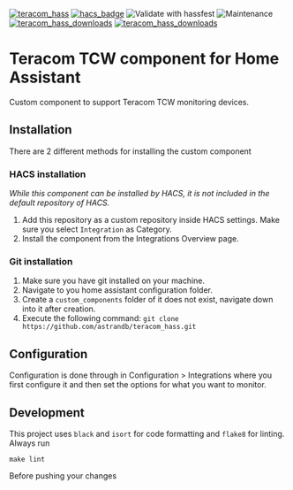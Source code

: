 [![teracom_hass](https://img.shields.io/github/v/release/astrandb/teracom_hass?include_prereleases)](https://github.com/astrandb/teracom_hass) [![hacs_badge](https://img.shields.io/badge/HACS-Custom-orange.svg)](https://github.com/hacs/integration) ![Validate with hassfest](https://github.com/astrandb/teracom_hass/workflows/Validate%20with%20hassfest/badge.svg) ![Maintenance](https://img.shields.io/maintenance/yes/2022.svg) [![teracom_hass_downloads](https://img.shields.io/github/downloads/astrandb/teracom_hass/total)](https://github.com/astrandb/teracom_hass) [![teracom_hass_downloads](https://img.shields.io/github/downloads/astrandb/teracom_hass/latest/total)](https://github.com/astrandb/teracom_hass)

# Teracom TCW component for Home Assistant

Custom component to support Teracom TCW monitoring devices.

## Installation

There are 2 different methods for installing the custom component

### HACS installation

_While this component can be installed by HACS, it is not included in the default repository of HACS._

1. Add this repository as a custom repository inside HACS settings. Make sure you select `Integration` as Category.
2. Install the component from the Integrations Overview page.

### Git installation

1. Make sure you have git installed on your machine.
2. Navigate to you home assistant configuration folder.
3. Create a `custom_components` folder of it does not exist, navigate down into it after creation.
4. Execute the following command: `git clone https://github.com/astrandb/teracom_hass.git`

## Configuration

Configuration is done through in Configuration > Integrations where you first configure it and then set the options for what you want to monitor.

## Development

This project uses `black` and `isort` for code formatting and `flake8` for linting.
Always run

```
make lint
```

Before pushing your changes
